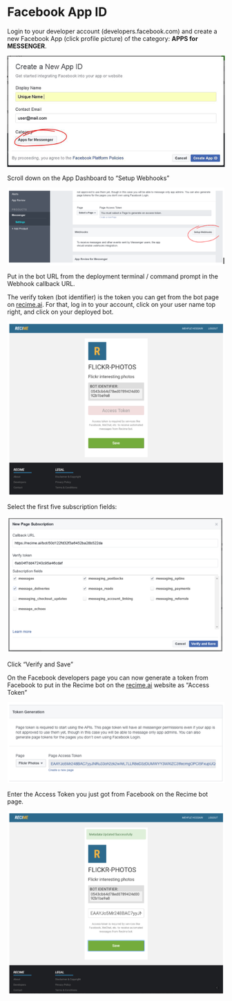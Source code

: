 # Facebook App ID

Login to your developer account \(developers.facebook.com\) and create a new Facebook App \(click profile picture\) of the category: **APPS for MESSENGER**.

![](create-new-app.JPG)

Scroll down on the App Dashboard to “Setup Webhooks”

![](setup-webhook.png)

Put in the bot URL from the deployment terminal / command prompt in the Webhook callback URL.

The verify token \(bot identifier\) is the token you can get from the bot page on [recime.ai](https://recime.ai). For that, log in to your account, click on your user name top right, and click on your deployed bot.

![](bot-detail.png)

Select the first five subscription fields:

![](subscription-field.png)

Click “Verify and Save”

On the Facebook developers page you can now generate a token from Facebook to put in the Recime bot on the [recime.ai](https://recime.ai) website as “Access Token”

![](token-generation.png)

Enter the Access Token you just got from Facebook on the Recime bot page.

![](accesstoken-update.png)

